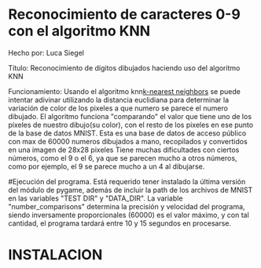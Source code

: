 # Reconocimiento de caracteres 0-9 con el algoritmo KNN
Hecho por: Luca Siegel


Título: Reconocimiento de dígitos dibujados haciendo uso del algoritmo KNN


Funcionamiento: Usando el algoritmo knn[k-nearest neighbors](https://en.wikipedia.org/wiki/K-nearest_neighbors_algorithm) se puede intentar adivinar utilizando la distancia euclidiana para determinar la variación de color de los pixeles a que numero se parece el numero dibujado. El algoritmo funciona "comparando" el valor que tiene uno de los píxeles de nuestro dibujo(su color), con el resto de los pixeles en ese punto de la base de datos MNIST. Esta es una base de datos de acceso público con max de 60000 numeros dibujados a mano, recopilados y convertidos en una imagen de 28x28 pixeles  Tiene muchas dificultades con ciertos números, como el 9 o el 6, ya que se parecen mucho a otros números, como por ejemplo, el 9 se parece mucho a un 4 al dibujarse. 

#Ejecución del programa. Está requerido tener instalado la última versión del módulo de pygame, además de incluir la path de los archivos de MNIST en las variables 
"TEST DIR" y "DATA_DIR". La variable "number_comparisons" determina la precisión y velocidad del programa, siendo inversamente proporcionales 
(60000) es el valor máximo, y con tal cantidad, el programa tardará entre 10 y 15 segundos en procesarse.


# INSTALACION

